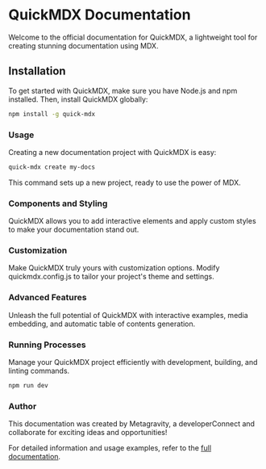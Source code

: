 # QuickMDX Documentation

Welcome to the official documentation for QuickMDX, a lightweight tool for creating stunning documentation using MDX.

## Installation

To get started with QuickMDX, make sure you have Node.js and npm installed. Then, install QuickMDX globally:

```bash
npm install -g quick-mdx
```
### Usage
Creating a new documentation project with QuickMDX is easy:

```bash
quick-mdx create my-docs
```
This command sets up a new project, ready to use the power of MDX.

### Components and Styling
QuickMDX allows you to add interactive elements and apply custom styles to make your documentation stand out.

### Customization
Make QuickMDX truly yours with customization options. Modify quickmdx.config.js to tailor your project's theme and settings.

### Advanced Features
Unleash the full potential of QuickMDX with interactive examples, media embedding, and automatic table of contents generation.

### Running Processes
Manage your QuickMDX project efficiently with development, building, and linting commands.
```bash
npm run dev
```

### Author
This documentation was created by Metagravity, a developerConnect and collaborate for exciting ideas and opportunities!

For detailed information and usage examples, refer to the [full documentation]().

